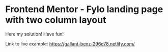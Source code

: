# Frontend Mentor - Fylo landing page with two column layout

Here my solution! Have fun!

Link to live example: https://gallant-benz-296e78.netlify.com/